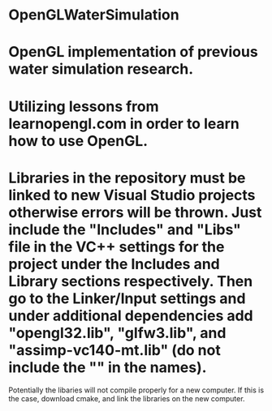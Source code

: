 # OpenGLWaterSimulation

# OpenGL implementation of previous water simulation research.

# Utilizing lessons from learnopengl.com in order to learn how to use OpenGL.

# Libraries in the repository must be linked to new Visual Studio projects otherwise errors will be thrown. Just include the "Includes" and "Libs" file in the VC++ settings for the project under the Includes and Library sections respectively. Then go to the Linker/Input settings and under additional dependencies add "opengl32.lib", "glfw3.lib", and "assimp-vc140-mt.lib" (do not include the "" in the names).
Potentially the libaries will not compile properly for a new computer. If this is the case, download cmake, and link the libraries on the new computer.
